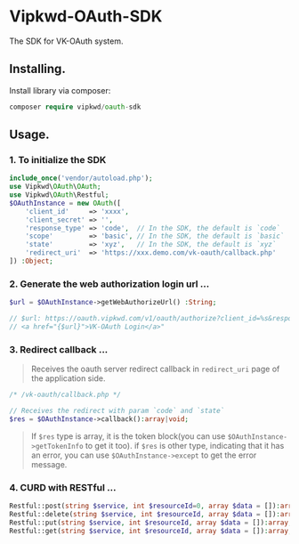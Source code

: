 # Vipkwd-OAuth-SDK

The SDK for VK-OAuth system.

## Installing.

Install library via composer:

```Php
composer require vipkwd/oauth-sdk
```

## Usage.

### 1. To initialize the SDK
```php
include_once('vendor/autoload.php');
use Vipkwd\OAuth\OAuth;
use Vipkwd\OAuth\Restful;
$OAuthInstance = new OAuth([
    'client_id'     => 'xxxx',
    'client_secret' => '',
    'response_type' => 'code',  // In the SDK, the default is `code`
    'scope'         => 'basic', // In the SDK, the default is `basic`
    'state'         => 'xyz',   // In the SDK, the default is `xyz`
    'redirect_uri'  => 'https://xxx.demo.com/vk-oauth/callback.php'
]) :Object;
```

### 2. Generate the web authorization login url ...
```php
$url = $OAuthInstance->getWebAuthorizeUrl() :String;

// $url: https://oauth.vipkwd.com/v1/oauth/authorize?client_id=%s&response_type=%s&scope=%s&state=%s&redirect_uri=%s
// <a href="{$url}">VK-OAuth Login</a>"
```

### 3. Redirect callback ...
>  Receives the oauth server redirect callback in `redirect_uri` page of the application side.

```php
/* /vk-oauth/callback.php */

// Receives the redirect with param `code` and `state`
$res = $OAuthInstance->callback():array|void;
```

> If `$res` type is array, it is the token block(you can use `$OAuthInstance->getTokenInfo` to get it too). 
> if `$res` is other type, indicating that it has an error, you can use `$OAuthInstance->except` to get the error message.

### 4. CURD with RESTful ...
```php
Restful::post(string $service, int $resourceId=0, array $data = []):array;
Restful::delete(string $service, int $resourceId, array $data = []):array;
Restful::put(string $service, int $resourceId, array $data = []):array;
Restful::get(string $service, int $resourceId, array $data = []):array;
```